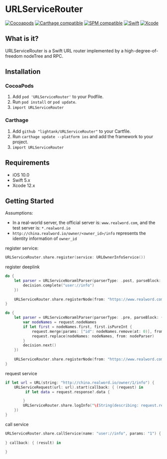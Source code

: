 # URLServiceRouter

[![Cocoapods](https://img.shields.io/cocoapods/v/URLServiceRouter.svg)](https://cocoapods.org/pods/URLServiceRouter)
[![Carthage compatible](https://img.shields.io/badge/Carthage-Compatible-brightgreen.svg?style=flat)](https://github.com/Carthage/Carthage)
[![SPM compatible](https://img.shields.io/badge/SPM-Compatible-brightgreen.svg?style=flat)](https://swift.org/package-manager/)
[![Swift](https://img.shields.io/badge/Swift-5.3-orange.svg)](https://swift.org)
[![Xcode](https://img.shields.io/badge/Xcode-12.4-blue.svg)](https://developer.apple.com/xcode)

## What is it?

URLServiceRouter is a Swift URL router implemented by a high-degree-of-freedom nodeTree and RPC.

## Installation

### CocoaPods

1. Add `pod 'URLServiceRouter'` to your Podfile.
2. Run `pod install` or `pod update`.
3. `import URLServiceRouter`

### Carthage

1. Add `github "lightank/URLServiceRouter"` to your Cartfile.
2. Run `carthage update --platform ios` and add the framework to your project.
3. `import URLServiceRouter`


## Requirements

* iOS 10.0
* Swift 5.x
* Xcode 12.x

## Getting Started

Assumptions:

- In a real-world server, the official server is: `www.realword.com`, and the test server is: `*.realword.io`
- `http://china.realword.io/owner/<owner_id>/info` represents the identity information of `owner_id`

register service:

```swift
URLServiceRouter.share.register(service: URLOwnerInfoService())
```

register deeplink

```swift
do {
    let parser = URLServiceNoramlParser(parserType: .post, parseBlock: { (nodeParser, request, currentNode, decision) in
        decision.complete("user://info")
    })
     
    URLServiceRouter.share.registerNode(from: "https://www.realword.com/owner/info", parsers:[parser]);
}

do {
    let parser = URLServiceNoramlParser(parserType: .pre, parseBlock: { (nodeParser, request, currentNode, decision) in
        var nodeNames = request.nodeNames
        if let first = nodeNames.first, first.isPureInt {
            request.merge(params: ["id": nodeNames.remove(at: 0)], from: nodeParser)
            request.replace(nodeNames: nodeNames, from: nodeParser)
        }
        decision.next()
    })
     
    URLServiceRouter.share.registerNode(from: "https://www.realword.com/owner/", parsers:[parser]);
}
```

request service

```swift
if let url = URL(string: "http://china.realword.io/owner/1/info") {
    URLServiceRequest(url: url).start(callback: { (request) in
         if let data = request.response?.data {

        }
        URLServiceRouter.share.logInfo("\(String(describing: request.response?.data))")
    })
}
```

call service

```swift
URLServiceRouter.share.callService(name: "user://info", params: "1") { (service, error) in
            
} callback: { (result) in
            
}
```